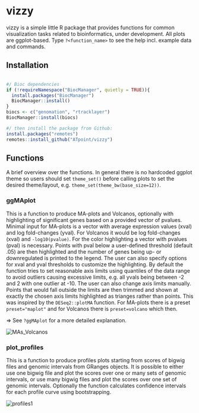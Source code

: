 # vizzy

vizzy is a simple little R package that provides functions for common visualization tasks
related to bioinformatics, under development. All plots are ggplot-based.
Type `?<function_name>` to see the help incl. example data and commands.

## Installation

```r

#/ Bioc dependencies
if (!requireNamespace("BiocManager", quietly = TRUE)){
  install.packages("BiocManager")
  BiocManager::install()
}
biocs <- c("genomation", "rtracklayer")
BiocManager::install(biocs)

#/ then install the package from Github:
install.packages("remotes")
remotes::install_github("ATpoint/vizzy")

```

## Functions

A brief overview over the functions. In general there is no hardcoded ggplot theme so users should set `theme_set()` before
calling plots to set the desired theme/layout, e.g. `theme_set(theme_bw(base_size=12))`.

### ggMAplot
This is a function to produce MA-plots and Volcanos, optionally with highlighting of significant genes based on a provided vector of pvalues. Minimal input for MA-plots is a vector with average expression values (xval) and log fold-changes (yval). For Volcanos it would be log fold-changes (xval) and `-log10(pvalue)`. For the color highlighting a vector with pvalues (pval) is necessary. Points with pval below a user-defined threshold (default .05) are then highlighted and the number of genes being up- or downregulated is printed to the legend. The user can also specify options for xval and yval thresholds to customize the highlighting. By default the function tries to set reasonable axis limits using quantiles of the data range to avoid outliers causing excessive limits, e.g. all yvals being between -2 and 2 with one outlier at -10. The user can also change axis limits manually. Points that would fall outside the limits are then trimmed and shown at exactly the chosen axis limits highlighted as trianges rather than points. This was inspired by the `DESeq2::plotMA` function. For MA-plots there is a preset `preset="maplot"` and for Volcanos there is `preset=volcano` which then. 

=> See `?ggMAplot` for a more detailed explanation. 

![MAs_Volcanos](https://i.ibb.co/fkX2tzv/ggMA.png)

### plot_profiles
This is a function to produce profiles plots starting from scores of bigwig files and genomic intervals from GRanges objects. 
It is possible to either use one bigwig file and plot the scores over one or many sets of genomic intervals, or use many bigwig files and plot the scores over one set of genomic intervals. Optionally the function calculates confidence intervals for each profile curve using bootstrapping.

![profiles1](https://i.ibb.co/0yVxyvM/profiles.png)


